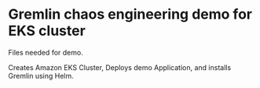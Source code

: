 # Gremlin chaos engineering demo for EKS cluster

Files needed for demo. 

Creates Amazon EKS Cluster, Deploys demo Application, and installs Gremlin using Helm.